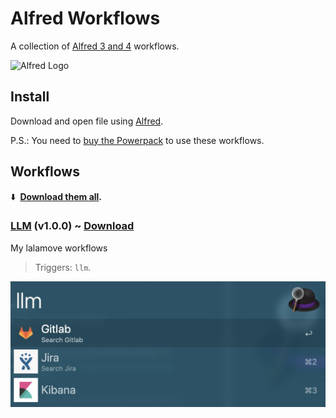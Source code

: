 # Alfred Workflows

A collection of [Alfred 3 and 4](https://www.alfredapp.com/) workflows.

![Alfred Logo](https://cloud.githubusercontent.com/assets/398893/3528722/5b5b30c6-0792-11e4-956d-750ac3a00bd8.png)

## Install

Download and open file using [Alfred](https://www.alfredapp.com/).

P.S.: You need to [buy the Powerpack](https://buy.alfredapp.com/) to use these workflows.

## Workflows

:arrow_down: **&nbsp;[Download them all](https://github.com/nickccm1122/nickccm-alfred-workflows/releases).**

### [LLM](https://github.com/shawnrice/alfred-2-caffeinate-workflow) (v1.0.0) ~ [Download](https://github.com/nickccm1122/nickccm-alfred-workflows/raw/master/llm/llm.alfredworkflow)

My lalamove workflows

> Triggers: `llm`.

![Image of LLM](./llm/assets/screenshot.jpg)
